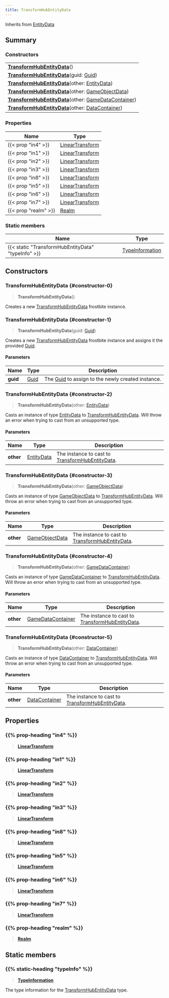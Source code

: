 ```yaml
---
title: TransformHubEntityData
---
```


Inherits from [EntityData](/vext/ref/fb/entitydata)

## Summary

### Constructors

|  |
| --- |
| **[TransformHubEntityData](#constructor-0)**() |
| **[TransformHubEntityData](#constructor-1)**(guid: [Guid](/vext/ref/shared/type/guid)) |
| **[TransformHubEntityData](#constructor-2)**(other: [EntityData](/vext/ref/fb/entitydata)) |
| **[TransformHubEntityData](#constructor-3)**(other: [GameObjectData](/vext/ref/fb/gameobjectdata)) |
| **[TransformHubEntityData](#constructor-4)**(other: [GameDataContainer](/vext/ref/fb/gamedatacontainer)) |
| **[TransformHubEntityData](#constructor-5)**(other: [DataContainer](/vext/ref/shared/type/datacontainer)) |

### Properties

| Name | Type |
| ---- | ---- |
| {{< prop "in4" >}} | [LinearTransform](/vext/ref/shared/type/lineartransform) |
| {{< prop "in1" >}} | [LinearTransform](/vext/ref/shared/type/lineartransform) |
| {{< prop "in2" >}} | [LinearTransform](/vext/ref/shared/type/lineartransform) |
| {{< prop "in3" >}} | [LinearTransform](/vext/ref/shared/type/lineartransform) |
| {{< prop "in8" >}} | [LinearTransform](/vext/ref/shared/type/lineartransform) |
| {{< prop "in5" >}} | [LinearTransform](/vext/ref/shared/type/lineartransform) |
| {{< prop "in6" >}} | [LinearTransform](/vext/ref/shared/type/lineartransform) |
| {{< prop "in7" >}} | [LinearTransform](/vext/ref/shared/type/lineartransform) |
| {{< prop "realm" >}} | [Realm](/vext/ref/fb/realm) |

### Static members

| Name | Type |
| ---- | ---- |
| {{< static "TransformHubEntityData" "typeInfo" >}} | [TypeInformation](/vext/ref/shared/type/typeinformation) |

## Constructors

### TransformHubEntityData {#constructor-0}

> **TransformHubEntityData**()

Creates a new [TransformHubEntityData](/vext/ref/fb/transformhubentitydata) frostbite instance.

### TransformHubEntityData {#constructor-1}

> **TransformHubEntityData**(guid: [Guid](/vext/ref/shared/type/guid))

Creates a new [TransformHubEntityData](/vext/ref/fb/transformhubentitydata) frostbite instance and assigns it the provided [Guid](/vext/ref/shared/type/guid).

#### Parameters

| Name | Type | Description |
| ---- | ---- | ----------- |
| **guid** | [Guid](/vext/ref/shared/type/guid) | The [Guid](/vext/ref/shared/type/guid) to assign to the newly created instance. |

### TransformHubEntityData {#constructor-2}

> **TransformHubEntityData**(other: [EntityData](/vext/ref/fb/entitydata))

Casts an instance of type [EntityData](/vext/ref/fb/entitydata) to [TransformHubEntityData](/vext/ref/fb/transformhubentitydata). Will throw an error when trying to cast from an unsupported type.

#### Parameters

| Name | Type | Description |
| ---- | ---- | ----------- |
| **other** | [EntityData](/vext/ref/fb/entitydata) | The instance to cast to [TransformHubEntityData](/vext/ref/fb/transformhubentitydata). |

### TransformHubEntityData {#constructor-3}

> **TransformHubEntityData**(other: [GameObjectData](/vext/ref/fb/gameobjectdata))

Casts an instance of type [GameObjectData](/vext/ref/fb/gameobjectdata) to [TransformHubEntityData](/vext/ref/fb/transformhubentitydata). Will throw an error when trying to cast from an unsupported type.

#### Parameters

| Name | Type | Description |
| ---- | ---- | ----------- |
| **other** | [GameObjectData](/vext/ref/fb/gameobjectdata) | The instance to cast to [TransformHubEntityData](/vext/ref/fb/transformhubentitydata). |

### TransformHubEntityData {#constructor-4}

> **TransformHubEntityData**(other: [GameDataContainer](/vext/ref/fb/gamedatacontainer))

Casts an instance of type [GameDataContainer](/vext/ref/fb/gamedatacontainer) to [TransformHubEntityData](/vext/ref/fb/transformhubentitydata). Will throw an error when trying to cast from an unsupported type.

#### Parameters

| Name | Type | Description |
| ---- | ---- | ----------- |
| **other** | [GameDataContainer](/vext/ref/fb/gamedatacontainer) | The instance to cast to [TransformHubEntityData](/vext/ref/fb/transformhubentitydata). |

### TransformHubEntityData {#constructor-5}

> **TransformHubEntityData**(other: [DataContainer](/vext/ref/shared/type/datacontainer))

Casts an instance of type [DataContainer](/vext/ref/shared/type/datacontainer) to [TransformHubEntityData](/vext/ref/fb/transformhubentitydata). Will throw an error when trying to cast from an unsupported type.

#### Parameters

| Name | Type | Description |
| ---- | ---- | ----------- |
| **other** | [DataContainer](/vext/ref/shared/type/datacontainer) | The instance to cast to [TransformHubEntityData](/vext/ref/fb/transformhubentitydata). |

## Properties

### {{% prop-heading "in4" %}}

> **[LinearTransform](/vext/ref/shared/type/lineartransform)**

### {{% prop-heading "in1" %}}

> **[LinearTransform](/vext/ref/shared/type/lineartransform)**

### {{% prop-heading "in2" %}}

> **[LinearTransform](/vext/ref/shared/type/lineartransform)**

### {{% prop-heading "in3" %}}

> **[LinearTransform](/vext/ref/shared/type/lineartransform)**

### {{% prop-heading "in8" %}}

> **[LinearTransform](/vext/ref/shared/type/lineartransform)**

### {{% prop-heading "in5" %}}

> **[LinearTransform](/vext/ref/shared/type/lineartransform)**

### {{% prop-heading "in6" %}}

> **[LinearTransform](/vext/ref/shared/type/lineartransform)**

### {{% prop-heading "in7" %}}

> **[LinearTransform](/vext/ref/shared/type/lineartransform)**

### {{% prop-heading "realm" %}}

> **[Realm](/vext/ref/fb/realm)**

## Static members

### {{% static-heading "typeInfo" %}}

> **[TypeInformation](/vext/ref/shared/type/typeinformation)**

The type information for the [TransformHubEntityData](/vext/ref/fb/transformhubentitydata) type.

